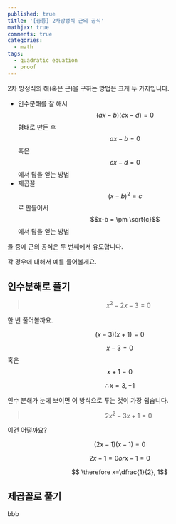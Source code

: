 ```yaml
---
published: true
title: '[중등] 2차방정식 근의 공식'
mathjax: true
comments: true
categories:
  - math
tags:
  - quadratic equation
  - proof
---
```

2차 방정식의 해(혹은 근)을 구하는 방법은 크게 두 가지입니다.
- 인수분해를 잘 해서 $$(ax-b)(cx-d) = 0$$ 형태로 만든 후 $$ax-b=0$$ 혹은 $$cx-d=0$$에서 답을 얻는 방법
- 제곱꼴 $$(x-b)^2 = c$$ 로 만들어서 $$x-b = \pm \sqrt{c}$$ 에서 답을 얻는 방법

둘 중에 근의 공식은 두 번째에서 유도합니다.

각 경우에 대해서 예를 들어볼게요.

인수분해로 풀기
-----------

> $$x^2 - 2x -3 = 0$$

한 번 풀어볼까요. 

$$ (x-3)(x+1) = 0 $$

$$ x-3 = 0$$ 혹은 $$x+1=0$$

$$ \therefore x=3, -1$$

인수 분해가 눈에 보이면 이 방식으로 푸는 것이 가장 쉽습니다.

> $$2x^2 -3x+1=0$$

이건 어떨까요?

$$ (2x-1)(x-1) = 0$$

$$ 2x-1=0 or x-1 = 0$$

$$ \therefore x=\dfrac{1}{2}, 1$$


제곱꼴로 풀기
----------

bbb
